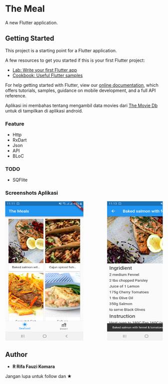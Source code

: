 # The Meal

A new Flutter application.

## Getting Started

This project is a starting point for a Flutter application.

A few resources to get you started if this is your first Flutter project:

- [Lab: Write your first Flutter app](https://flutter.io/docs/get-started/codelab)
- [Cookbook: Useful Flutter samples](https://flutter.io/docs/cookbook)

For help getting started with Flutter, view our 
[online documentation](https://flutter.io/docs), which offers tutorials, 
samples, guidance on mobile development, and a full API reference.

Aplikasi ini membahas tentang mengambil data movies dari <a href="www.themoviedb.org">The Movie Db</a> untuk di tampilkan di aplikasi android.

### Feature
- Http
- RxDart
- Json
- API
- BLoC

### TODO
- SQFlite

### Screenshots Aplikasi

<pre>
<img src="gambar/gambar1.png" width="250" height="444">         <img src="gambar/gambar2.png" width="250" height="444">         <img src="gambar/gambar3.png" width="250" height="444">         <img src="gambar/gambar4.png" width="250" height="444">
</pre>

## Author

* **R Rifa Fauzi Komara**

Jangan lupa untuk follow dan ★
